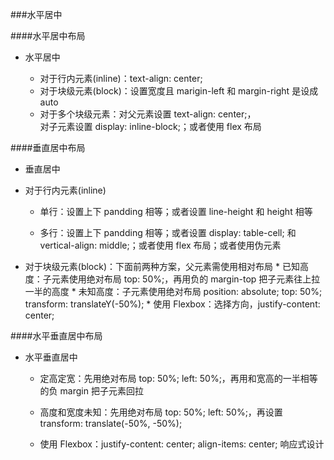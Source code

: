 ###水平居中

####水平居中布局

 * 水平居中
  
   * 对于行内元素(inline)：text-align: center;
   * 对于块级元素(block)：设置宽度且 marigin-left 和 margin-right 是设成 auto
   * 对于多个块级元素：对父元素设置 text-align: center;，     
 对子元素设置 display: inline-block;；或者使用 flex 布局
   
####垂直居中布局

 * 垂直居中
 
  * 对于行内元素(inline)
   
    * 单行：设置上下 pandding 相等；或者设置 line-height 和 height 相等

    * 多行：设置上下 pandding 相等；或者设置 display: table-cell; 和 vertical-align: middle;；或者使用 flex 布局；或者使用伪元素

   * 对于块级元素(block)：下面前两种方案，父元素需使用相对布局
    * 已知高度：子元素使用绝对布局 top: 50%;，再用负的 margin-top 把子元素往上拉一半的高度
    * 未知高度：子元素使用绝对布局 position: absolute; top: 50%; transform: translateY(-50%);
    * 使用 Flexbox：选择方向，justify-content: center;
   
####水平垂直居中布局

 * 水平垂直居中
 
   * 定高定宽：先用绝对布局 top: 50%; left: 50%;，再用和宽高的一半相等的负 margin 把子元素回拉
   
   * 高度和宽度未知：先用绝对布局 top: 50%; left: 50%;，再设置 transform: translate(-50%, -50%);
   
   * 使用 Flexbox：justify-content: center; align-items: center;
响应式设计 
 

   